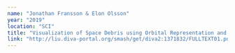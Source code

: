 ```yaml
---
name: "Jonathan Fransson & Elon Olsson"
year: "2019"
location: "SCI"
title: "Visualization of Space Debris using Orbital Representation and Volume Rendering"
link: "http://liu.diva-portal.org/smash/get/diva2:1371832/FULLTEXT01.pdf"
---
```

